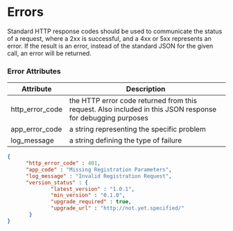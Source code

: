 # Errors

Standard HTTP response codes should be used to communicate the status of a request, where a 2xx is successful, and a
4xx or 5xx represents an error. If the result is an error, instead of the standard JSON for the given call, an error
will be returned.

### Error Attributes

Attribute | Description
--------- | -----------
http_error_code | the HTTP error code returned from this request. Also included in this JSON response for debugging purposes
app_error_code |  a string representing the specific problem
log_message | a string defining the type of failure

```json
{
      "http_error_code" : 401,
      "app_code" : "Missing Registration Parameters",
      "log_message" : "Invalid Registration Request",
      "version_status" : {
              "latest_version" : "1.0.1",
              "min_version" : "0.1.0",
              "upgrade_required" : true,
              "upgrade_url" : "http://not.yet.specified/"
       }
}
```